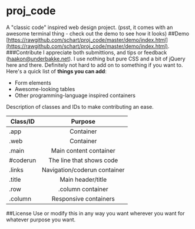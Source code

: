 proj_code
====
A "classic code" inspired web design project. (psst, it comes with an awesome terminal thing - check out the demo to see how it looks)
##Demo
[https://rawgithub.com/schart/proj_code/master/demo/index.html](https://rawgithub.com/schart/proj_code/master/demo/index.html).
###Contribute
I appreciate both submittions, and tips or feedback (haakon@underbakke.net). I use nothing but pure CSS and a bit of jQuery here and there. Definitely not hard to add on to something if you want to.
Here's a quick list of **things you can add**:
* Form elements
* Awesome-looking tables
* Other programming-language inspired containers

Description of classes and IDs to make contributing an ease.

| Class/ID      | Purpose                     |
| ------------- |:---------------------------:|
| .app          | Container                   |
| .web          | Container                   |
| .main         | Main content container      |
| #coderun      | The line that shows code    |
| .links        | Navigation/coderun container|
| .title        | Main header/title           |
| .row          | .column container           |
| .column       | Responsive containers       |

##License
Use or modify this in any way you want wherever you want for whatever purpose you want.
